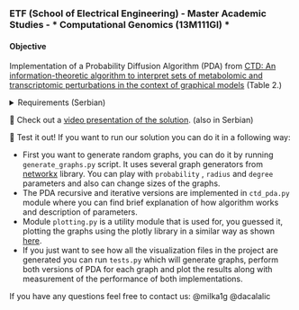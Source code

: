 ### ETF (School of Electrical Engineering) - Master Academic Studies - * Computational Genomics (13M111GI) *

####  Objective

Implementation of a Probability Diffusion Algorithm (PDA) from [CTD: An information-theoretic algorithm to interpret sets of metabolomic
and transcriptomic perturbations in the context of graphical models](https://journals.plos.org/ploscompbiol/article?id=10.1371/journal.pcbi.1008550) (Table 2.)

<details>
   <summary> Requirements (Serbian)</summary>
Smatrati da je matrica susednosti data na ulazu kao Padas dataframe koji se učitava iz csv fajla i da je u pitanju matrica susednosti neusmerenog težinskog grafa.  Algoritam implementirati rekurzivno (kao što je opisano u radu) i iterativno i porediti performanse u pogledu vremena izvršavanja i memorijskog zauzeća.
Trenutno se u algoritmu za difuziju ½ verovatnoće rasipa na susede, a ½ ostaje u čvoru (linije 8, 9, 10 i 11 pseudokoda u navedenom radu). Proširiti algoritam tako da implementirana funkcija prima parametar alfa koji određuje koji se procenat verovatnoće prenosi na susede, npr. ako je alfa = 0.7, prenosi se 70% verovatnoće, a 30% ostaje u čvoru. 
Definisati set testova koji će meriti performanse i porediti identičnost rezultata rekurzivne i iterativne implementacije na raznovrsnom skupu grafova. Testovi treba da pokriju četiri kategorije grafova u pogledu broja čvorova: male (5-15 čvorova), srednje (15-100) čvorova, veće (100 - 1000) i velike (preko 1000 čvorova), svaku kategoriju sa bar 5 testova koji se suštinski razlikuju u topologiji grafa. U testovima se pokreće implementirana funkcija za difuziju verovatnoće, počevši od slučajno izabranog čvora grafa, sa početnom verovatnoćom 0.5.
Kreirati vizuelizaciju za testove iz kategorije malih grafova u kojim će čvorovi grafa biti gradaciono obojeni po količini verovatnoće u njima na kraju difuzije.
</details>

🧬 Check out a [video presentation of the solution](https://www.youtube.com/watch?v=ZRm_73ZqpJQ&ab_channel=Mili%C4%8Devi%C4%87Nikola). (also in Serbian)

🧬 Test it out!
  If you want to run our solution you can do it in a following way:
  - First you want to generate random graphs, you can do it by running ``` generate_graphs.py ``` script. It uses several graph generators from [networkx](https://networkx.org/documentation/stable/reference/generators.html) library. You can play with ```probability``` , ```radius``` and ```degree``` parameters and also can change sizes of the graphs.
  - The PDA recursive and iterative versions are implemented in ``` ctd_pda.py ``` module where you can find brief explanation of how algorithm works and description of parameters.
  - Module ```plotting.py``` is a utility module that is used for, you guessed it, plotting the graphs using the plotly library in a similar way as shown [here](https://plotly.com/python/network-graphs/).
  - If you just want to see how all the visualization files in the project are generated you can run ```tests.py``` which will generate graphs, perform both versions of PDA for each graph and plot the results along with measurement of the performance of both implementations.

If you have any questions feel free to contact us: 
@milka1g 
@dacalalic


